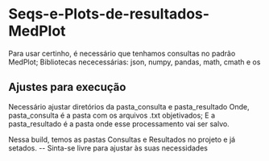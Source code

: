 # Seqs-e-Plots-de-resultados-MedPlot

Para usar certinho, é necessário que tenhamos consultas no padrão MedPlot;
Bibliotecas nececessárias: json, numpy, pandas, math, cmath e os

## Ajustes para execução
Necessário ajustar diretórios da pasta_consulta e pasta_resultado
Onde, pasta_consulta é a pasta com os arquivos .txt objetivados;
E a pasta_resultado é a pasta onde esse processamento vai ser salvo.

Nessa build, temos as pastas Consultas e Resultados no projeto e já setados. -- Sinta-se livre para ajustar às suas necessidades